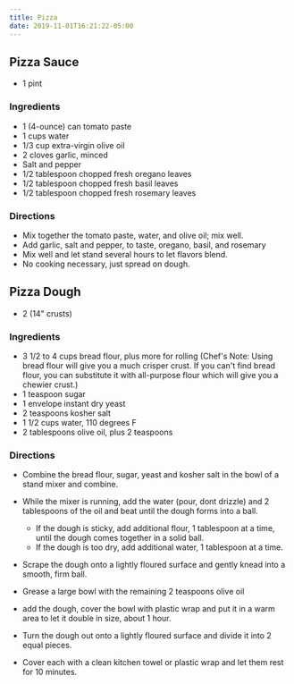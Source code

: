 ```yaml
---
title: Pizza
date: 2019-11-01T16:21:22-05:00
---
```


## Pizza Sauce
- 1 pint

### Ingredients
- 1 (4-ounce) can tomato paste
- 1 cups water
- 1/3 cup extra-virgin olive oil
- 2 cloves garlic, minced
- Salt and pepper
- 1/2 tablespoon chopped fresh oregano leaves
- 1/2 tablespoon chopped fresh basil leaves
- 1/2 tablespoon chopped fresh rosemary leaves


### Directions
- Mix together the tomato paste, water, and olive oil; mix well. 
- Add garlic, salt and pepper, to taste, oregano, basil, and rosemary
- Mix well and let stand several hours to let flavors blend. 
- No cooking necessary, just spread on dough.

## Pizza Dough
- 2 (14" crusts)

### Ingredients
- 3 1/2 to 4 cups bread flour, plus more for rolling (Chef's Note: Using bread flour will give you a much crisper crust. If you can't find bread flour, you can substitute it with all-purpose flour which will give you a chewier crust.)
- 1 teaspoon sugar
- 1 envelope instant dry yeast
- 2 teaspoons kosher salt
- 1 1/2 cups water, 110 degrees F
- 2 tablespoons olive oil, plus 2 teaspoons

### Directions
- Combine the bread flour, sugar, yeast and kosher salt in the bowl of a stand mixer and combine. 
- While the mixer is running, add the water (pour, dont drizzle) and 2 tablespoons of the oil and beat until the dough forms into a ball. 
	- If the dough is sticky, add additional flour, 1 tablespoon at a time, until the dough comes together in a solid ball. 
	- If the dough is too dry, add additional water, 1 tablespoon at a time. 
- Scrape the dough onto a lightly floured surface and gently knead into a smooth, firm ball.

- Grease a large bowl with the remaining 2 teaspoons olive oil
- add the dough, cover the bowl with plastic wrap and put it in a warm area to let it double in size, about 1 hour. 

- Turn the dough out onto a lightly floured surface and divide it into 2 equal pieces. 
- Cover each with a clean kitchen towel or plastic wrap and let them rest for 10 minutes.
